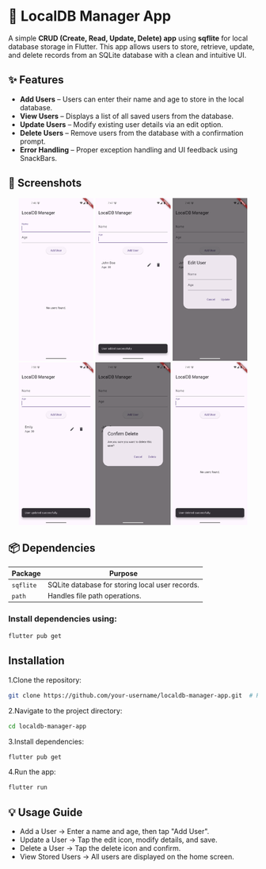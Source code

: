# 📂 LocalDB Manager App  

A simple **CRUD (Create, Read, Update, Delete) app** using **sqflite** for local database storage in Flutter. This app allows users to store, retrieve, update, and delete records from an SQLite database with a clean and intuitive UI.  


## ✨ Features  

- **Add Users** – Users can enter their name and age to store in the local database.  
- **View Users** – Displays a list of all saved users from the database.  
- **Update Users** – Modify existing user details via an edit option.  
- **Delete Users** – Remove users from the database with a confirmation prompt.  
- **Error Handling** – Proper exception handling and UI feedback using SnackBars.  


## 📸 Screenshots  
<p align="center">
  <img src="./app_screenshots/home_screen.png" alt="Home Screen" width="30%"/>  
  <img src="./app_screenshots/add_user.png" alt="Add User" width="30%"/>  
  <img src="./app_screenshots/edit_user.png" alt="Edit User" width="30%"/>  
  <img src="./app_screenshots/updated_user.png" alt="Edit User" width="30%"/>  
  <img src="./app_screenshots/delete_user.png" alt="Delete User" width="30%"/>  
  <img src="./app_screenshots/users_list.png" alt="User List" width="30%"/>  
</p>



## 📦 Dependencies  

| Package          | Purpose                                         |  
|-----------------|-------------------------------------------------|  
| `sqflite`       | SQLite database for storing local user records. |  
| `path` | Handles file path operations.  |  


### Install dependencies using:  
```sh
flutter pub get
```


## Installation

1️.Clone the repository:
```bash
git clone https://github.com/your-username/localdb-manager-app.git  # Replace with your actual repository URL
```

2️.Navigate to the project directory:
```bash
cd localdb-manager-app
```

3.Install dependencies:
```bash
flutter pub get
```

4.Run the app:
```bash
flutter run
```


## 💡 Usage Guide

- Add a User → Enter a name and age, then tap "Add User".
- Update a User → Tap the edit icon, modify details, and save.
- Delete a User → Tap the delete icon and confirm.
- View Stored Users → All users are displayed on the home screen.
